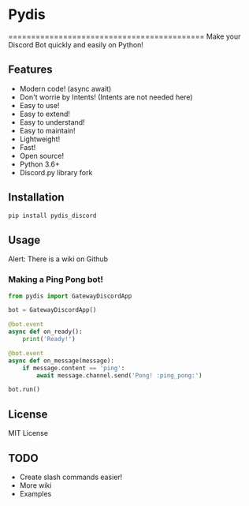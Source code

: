 # Pydis
===========================================
Make your Discord Bot quickly and easily on Python!

## Features
- Modern code! (async await)
- Don't worrie by Intents! (Intents are not needed here)
- Easy to use!
- Easy to extend!
- Easy to understand!
- Easy to maintain!
- Lightweight!
- Fast!
- Open source!
- Python 3.6+
- Discord.py library fork

## Installation

```bash
pip install pydis_discord
```

## Usage

Alert: There is a wiki on Github

### Making a Ping Pong bot!
```python
from pydis import GatewayDiscordApp

bot = GatewayDiscordApp()

@bot.event
async def on_ready():
    print('Ready!')

@bot.event
async def on_message(message):
    if message.content == 'ping':
        await message.channel.send('Pong! :ping_pong:')

bot.run()
```

## License
MIT License

## TODO
- Create slash commands easier!
- More wiki
- Examples
